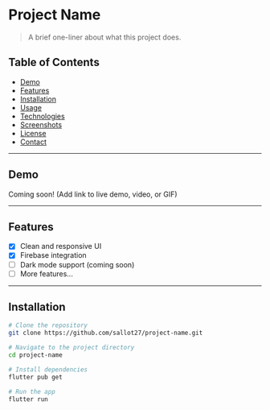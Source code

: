 # Project Name

> A brief one-liner about what this project does.

## Table of Contents
- [Demo](#demo)
- [Features](#features)
- [Installation](#installation)
- [Usage](#usage)
- [Technologies](#technologies)
- [Screenshots](#screenshots)
- [License](#license)
- [Contact](#contact)

---

## Demo

Coming soon! (Add link to live demo, video, or GIF)

---

## Features
- [x] Clean and responsive UI
- [x] Firebase integration
- [ ] Dark mode support (coming soon)
- [ ] More features...

---

## Installation

```bash
# Clone the repository
git clone https://github.com/sallot27/project-name.git

# Navigate to the project directory
cd project-name

# Install dependencies
flutter pub get

# Run the app
flutter run

